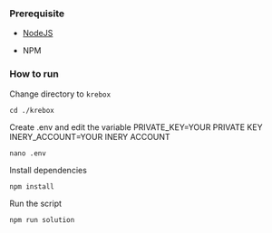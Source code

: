 ### Prerequisite

- [NodeJS](https://nodejs.org/en/)

- NPM



### How to run

Change directory to ```krebox```

```shell
cd ./krebox
```

Create .env and edit the variable
PRIVATE_KEY=YOUR PRIVATE KEY
INERY_ACCOUNT=YOUR INERY ACCOUNT

```shell
nano .env
```

Install dependencies

```shell
npm install
```

Run the script

```
npm run solution
```
